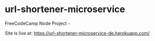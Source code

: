 # url-shortener-microservice
FreeCodeCamp Node Project - 

Site is live at:
https://url-shortener-microservice-de.herokuapp.com/

